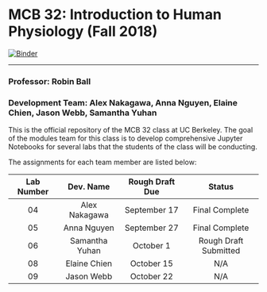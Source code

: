# MCB 32: Introduction to Human Physiology (Fall 2018)

[![Binder](https://mybinder.org/badge.svg)](https://mybinder.org/v2/gh/ds-modules/MCB-32/master)

---
### Professor: Robin Ball

### Development Team: Alex Nakagawa, Anna Nguyen, Elaine Chien, Jason Webb, Samantha Yuhan

This is the official repository of the MCB 32 class at UC Berkeley. The goal of the modules team for this class is to develop comprehensive Jupyter Notebooks for several labs that the students of the class will be conducting.

The assignments for each team member are listed below:

| Lab Number      | Dev. Name       | Rough Draft Due  | Status                 |
| :-------------: | :-------------: | :-------------:  | :--------------------: |
| 04              |  Alex Nakagawa  | September 17     | Final Complete         |
| 05              |  Anna Nguyen    | September 27     | Final Complete         |
| 06              |  Samantha Yuhan | October 1        | Rough Draft Submitted  |
| 08              |  Elaine Chien   | October 15       | N/A                    |
| 09              |  Jason Webb     | October 22       | N/A                    |
